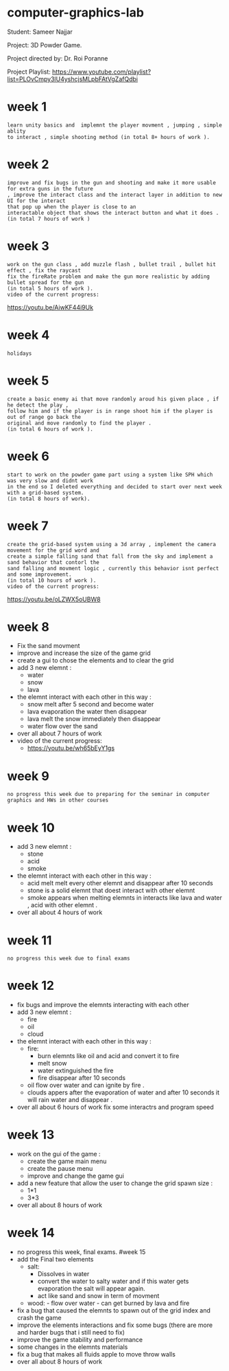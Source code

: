 # computer-graphics-lab

Student: Sameer Najjar 

Project: 3D Powder Game.

Project directed by: Dr. Roi Poranne

Project Playlist:
https://www.youtube.com/playlist?list=PLOvCmpy3lU4yshcjsMLpbFAtVgZafQdbi

# week 1
    learn unity basics and  implemnt the player movment , jumping , simple ablity
	to interact , simple shooting method (in total 8+ hours of work ).
# week 2
    improve and fix bugs in the gun and shooting and make it more usable for extra guns in the future
	, improve the interact class and the interact layer in addition to new UI for the interact
	that pop up when the player is close to an 
    interactable object that shows the interact button and what it does . (in total 7 hours of work )
# week 3 
    work on the gun class , add muzzle flash , bullet trail , bullet hit effect , fix the raycast 
	fix the fireRate problem and make the gun more realistic by adding bullet spread for the gun  
	(in total 5 hours of work ).
	video of the current progress:
https://youtu.be/AiwKF44i9Uk
# week 4
    holidays  
# week 5
    create a basic enemy ai that move randomly aroud his given place , if he detect the play ,
	follow him and if the player is in range shoot him if the player is out of range go back the
	original and move randomly to find the player .
	(in total 6 hours of work ).
# week 6
    start to work on the powder game part using a system like SPH which was very slow and didnt work
	in the end so I deleted everything and decided to start over next week with a grid-based system.
	(in total 8 hours of work).
# week 7
    create the grid-based system using a 3d array , implement the camera movement for the grid word and  
	create a simple falling sand that fall from the sky and implement a sand behavior that contorl the  
	sand falling and movment logic , currently this behavior isnt perfect and some improvement.
	(in total 10 hours of work ).
	video of the current progress:
https://youtu.be/oLZWX5oUBW8
# week 8
 - Fix the sand movment 
 - improve and increase the size of the game grid 
 - create a gui to chose the elements and to clear the grid 
 - add 3 new elemnt :
    - water
    - snow
    - lava 
 - the elemnt interact with each other in this way :
    - snow melt after 5 second and become water
  	- lava evaporation the water then disappear 
	- lava melt the snow immediately then disappear 
	- water flow over the sand 
 - over all about 7 hours of work 
 - video of the current progress:
    - https://youtu.be/wh65bEyY1gs
# week 9
    no progress this week due to preparing for the seminar in computer graphics and HWs in other courses
# week 10
  - add 3 new elemnt :
    - stone
    - acid
    - smoke 
  - the elemnt interact with each other in this way :
    - acid melt melt every other elemnt and disappear after 10 seconds
    - stone is a solid elemnt that doest interact with other elemnt 
    - smoke appears when melting elemnts in interacts like lava and water , acid with other elemnt .
  - over all about 4 hours of work 
# week 11
    no progress this week due to final exams
# week 12
  - fix bugs and improve the elemnts interacting with each other 
  - add 3 new elemnt :
    - fire
    - oil
    - cloud 
  - the elemnt interact with each other in this way :
    - fire:
      - burn elemnts like oil and acid  and convert it to fire
      - melt snow 
      - water extinguished the fire
      - fire disappear after 10 seconds 
    - oil flow over water and can ignite by fire .
    - clouds appers after the evaporation of water and after 10 seconds it will rain water and disappear  .
  - over all about 6 hours of work 
fix some interactrs and program speed 
# week 13
  - work on the gui of the game :
    - create the game main menu
	- create the pause menu
	- improve and change the game gui
  - add a new feature that allow the user to change the grid spawn size :
    - 1*1 
	- 3*3
  - over all about 8 hours of work 
# week 14
  - no progress this week, final exams.
#week 15 
  - add the Final two elements
     - salt:
        - Dissolves in water 
        - convert the water to salty water and if this water gets evaporation the salt will appear again.
        - act like sand and snow in  term of movment 
	 - wood:
           - flow over water
           - can get burned by lava and fire 
  - fix a bug that caused the elemnts to spawn out of the grid index and crash the game
  - improve the elements interactions and fix some bugs (there are more and harder bugs that i still need to fix)
  - improve the game stability and performance 
  - some changes in the elemnts materials 
  - fix a bug that makes all fluids apple to move throw walls
  - over all about 8 hours of work 


